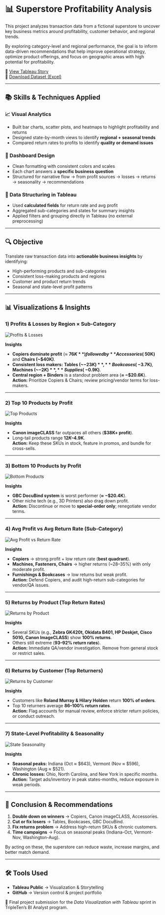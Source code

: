 # 📊 Superstore Profitability Analysis

This project analyzes transaction data from a fictional superstore to uncover key business metrics around profitability, customer behavior, and regional trends.

By exploring category-level and regional performance, the goal is to inform data-driven recommendations that help improve operational strategy, optimize product offerings, and focus on geographic areas with high potential for profitability.

🔗 [View Tableau Story](https://public.tableau.com/views/superstore-profitability-analysis/SuperstoreProfitabilityAnalysis?:language=en-US&publish=yes&:sid=&:redirect=auth&:display_count=n&:origin=viz_share_link)  
📄 [Download Dataset (Excel)](https://practicum-content.s3.us-west-1.amazonaws.com/data-eng/remodeled/dvwt/Superstore.xls?etag=4616d537c163874941cf5fc3c9002fa8)

---

## 📚 Skills & Techniques Applied

### 📈 Visual Analytics
- Built bar charts, scatter plots, and heatmaps to highlight profitability and returns  
- Designed state-by-month views to identify **regional + seasonal trends**  
- Compared return rates to profits to identify **quality or demand issues**

### 🎯 Dashboard Design
- Clean formatting with consistent colors and scales  
- Each chart answers a **specific business question**  
- Structured for narrative flow → from profit sources → losses → returns → seasonality → recommendations  

### 🔧 Data Structuring in Tableau
- Used **calculated fields** for return rate and avg profit  
- Aggregated sub-categories and states for summary insights  
- Applied filters and grouping directly in Tableau (no external preprocessing)  

---

## 🔍 Objective
Translate raw transaction data into **actionable business insights** by identifying:
- High-performing products and sub-categories  
- Consistent loss-making products and regions  
- Customer and product return trends  
- Seasonal and state-level profit patterns  

---

## 📊 Visualizations & Insights

### 1) Profits & Losses by Region × Sub-Category
![Profits & Losses](visualizations/profits_losses.png.png)

**Insights**
- **Copiers dominate profit** (≈ **$76K**) followed by **Accessories (~$50K)** and **Chairs (~$40K)**.  
- **Consistent loss makers:** **Tables (~−$23K)**, **Bookcases (~−$3.7K)**, **Machines (~−$2K)**, **Supplies (~−$0.9K)**.  
- **Central region + Binders** is a standout problem area (**≈ −$20.6K**).  
**Action:** Prioritize Copiers & Chairs; review pricing/vendor terms for loss-makers.

---

### 2) Top 10 Products by Profit
![Top Products](visualizations/top_products.png.png)

**Insights**
- **Canon imageCLASS** far outpaces all others (**$38K+ profit**).  
- Long-tail products range **$12K–$4.9K**.  
**Action:** Keep these SKUs in stock, feature in promos, and bundle for cross-sells.

---

### 3) Bottom 10 Products by Profit
![Bottom Products](visualizations/bottom_products.png.png)

**Insights**
- **GBC DocuBind system** is worst performer (**≈ −$20.4K**).  
- Other niche tech (e.g., 3D Printers) also drag down profit.  
**Action:** Discontinue or move to **special-order only**; renegotiate vendor terms.

---

### 4) Avg Profit vs Avg Return Rate (Sub-Category)
![Avg Profit vs Return Rate](visualizations/avg_profit_vs_return.png.png)

**Insights**
- **Copiers** → strong profit + low return rate (**best quadrant**).  
- **Machines, Fasteners, Chairs** → higher returns (~28–35%) with only moderate profit.  
- **Furnishings & Bookcases** → low returns but weak profit.  
**Action:** Defend Copiers, and audit high-return sub-categories for vendor/QA issues.

---

### 5) Returns by Product (Top Return Rates)
![Returns by Product](visualizations/returns_by_product.png.png)

**Insights**
- Several SKUs (e.g., **Zebra GK420t, Okidata B401, HP Deskjet, Cisco 501G, Canon ImageCLASS**) show **100% returns**.  
- Others still extreme (**93–92% return rates**).  
**Action:** Immediate QA/vendor investigation. Remove from general stock or restrict sales.

---

### 6) Returns by Customer (Top Returners)
![Returns by Customer](visualizations/returns_by_customer.png.png)

**Insights**
- Customers like **Roland Murray & Hilary Holden** return **100% of orders**.  
- Top 10 returners average **86–100% return rates**.  
**Action:** Flag accounts for manual review, enforce stricter return policies, or conduct outreach.

---

### 7) State-Level Profitability & Seasonality
![State Seasonality](visualizations/state_seasonality.png.png)

**Insights**
- **Seasonal peaks:** Indiana (Oct ≈ $643), Vermont (Nov ≈ $596), Washington (Aug ≈ $521).  
- **Chronic losses:** Ohio, North Carolina, and New York in specific months.  
**Action:** Target ads/inventory in peak states-months, reduce exposure in weak periods.

---

## 🧠 Conclusion & Recommendations
1. **Double down on winners** → Copiers, Canon imageCLASS, Accessories.  
2. **Cut or fix losers** → Tables, Bookcases, GBC DocuBind.  
3. **Fix returns problem** → Address high-return SKUs & chronic customers.  
4. **Time campaigns** → Focus on seasonal peaks (Indiana-Oct, Vermont-Nov, Washington-Aug).  

By acting on these, the superstore can reduce waste, increase margins, and better match demand.

---

## 🛠 Tools Used
- **Tableau Public** → Visualization & Storytelling  
- **GitHub** → Version control & project portfolio  

🚀 Final project submission for the *Data Visualization with Tableau* sprint in TripleTen’s BI Analyst program.
